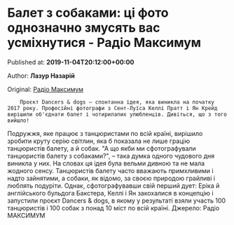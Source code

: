 
# Балет з собаками: ці фото однозначно змусять вас усміхнутися - Радіо Максимум

Published at: **2019-11-04T20:12:00+00:00**

Author: **Лазур Назарій**

Original: [Радіо Максимум](https://maximum.fm/balet-z-sobakami-ci-foto-odnoznachno-zmusyat-vas-usmihnutisya_n169065)


        Проєкт Dancers & dogs – спонтанна ідея, яка виникла на початку 2017 року. Професійні фотографи з Сент-Луїса Келлі Пратт і Ян Крейд вирішили об'єднати балет і чотирилапих улюбленців. Дивіться, що з того вийшло!
      
Подружжя, яке працює з танцюристами по всій країні, вирішило зробити круту серію світлин, яка б показала не лише грацію танцюристів балету, а й собак.
"А що якби ми сфотографували танцюристів балету з собаками?", – така думка одного чудового дня виникла у них.
На словах ця ідея була вельми дивною та не мала жодного сенсу. Танцюристів балету часто вважають примхливими і надто зайнятими, а собаки, як відомо, за своєю природою грайливі і люблять подуріти.
Однак, сфотографувавши свій перший дует: Еріка й англійського бульдога Бакстера, Келлі і Ян закохалися в концепцію і запустили проєкт Dancers & dogs, в якому у результаті взяли участь 100 танцюристів і 100 собак з понад 10 міст по всій країні.
Джерело: Радіо МАКСИМУМ

